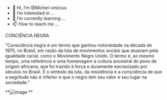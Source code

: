 - 👋 Hi, I’m @Michel-vinicius
- 👀 I’m interested in ...
- 🌱 I’m currently learning ...
- 📫 How to reach me ...

CONCIÊNCIA NEGRA

"Consciência negra é um termo que ganhou notoriedade na década de 1970, no Brasil, em razão da luta de movimentos sociais que atuavam pela igualdade racial, como o Movimento Negro Unido. O termo é, ao mesmo tempo, uma referência e uma homenagem à cultura ancestral do povo de origem africana, que foi trazido à força e duramente escravizado por séculos no Brasil. É o símbolo da luta, da resistência e a consciência de que a negritude não é inferior e que o negro tem seu valor e seu lugar na sociedade."

**![image](https://user-images.githubusercontent.com/117477529/204039125-9431857d-1544-4a5e-b2aa-7562579f8ab6.png)
**
